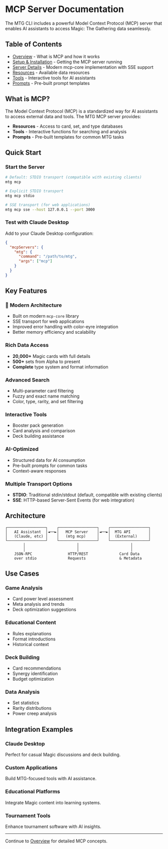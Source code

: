 # MCP Server Documentation

The MTG CLI includes a powerful Model Context Protocol (MCP) server that enables AI assistants to access Magic: The Gathering data seamlessly.

## Table of Contents

- [Overview](overview.md) - What is MCP and how it works
- [Setup & Installation](setup.md) - Getting the MCP server running
- [Server Details](enhanced.md) - Modern mcp-core implementation with SSE support
- [Resources](resources.md) - Available data resources
- [Tools](tools.md) - Interactive tools for AI assistants
- [Prompts](prompts.md) - Pre-built prompt templates

## What is MCP?

The Model Context Protocol (MCP) is a standardized way for AI assistants to access external data and tools. The MTG MCP server provides:

- **Resources** - Access to card, set, and type databases
- **Tools** - Interactive functions for searching and analysis
- **Prompts** - Pre-built templates for common MTG tasks

## Quick Start

### Start the Server

```bash
# Default: STDIO transport (compatible with existing clients)
mtg mcp

# Explicit STDIO transport
mtg mcp stdio

# SSE transport (for web applications)
mtg mcp sse --host 127.0.0.1 --port 3000
```

### Test with Claude Desktop

Add to your Claude Desktop configuration:

```json
{
  "mcpServers": {
    "mtg": {
      "command": "/path/to/mtg",
      "args": ["mcp"]
    }
  }
}
```

## Key Features

### 🚀 **Modern Architecture**

- Built on modern `mcp-core` library
- SSE transport for web applications
- Improved error handling with color-eyre integration
- Better memory efficiency and scalability

### Rich Data Access

- **20,000+** Magic cards with full details
- **500+** sets from Alpha to present
- **Complete** type system and format information

### Advanced Search

- Multi-parameter card filtering
- Fuzzy and exact name matching
- Color, type, rarity, and set filtering

### Interactive Tools

- Booster pack generation
- Card analysis and comparison
- Deck building assistance

### AI-Optimized

- Structured data for AI consumption
- Pre-built prompts for common tasks
- Context-aware responses

### Multiple Transport Options

- **STDIO**: Traditional stdin/stdout (default, compatible with existing clients)
- **SSE**: HTTP-based Server-Sent Events (for web integration)

## Architecture

```
┌─────────────────┐    ┌─────────────────┐    ┌─────────────────┐
│   AI Assistant  │◄──►│   MCP Server    │◄──►│  MTG API        │
│   (Claude, etc) │    │   (mtg mcp)     │    │  (External)     │
└─────────────────┘    └─────────────────┘    └─────────────────┘
        │                       │                       │
        │                       │                       │
    JSON-RPC                HTTP/REST              Card Data
    over stdio              Requests               & Metadata
```

## Use Cases

### Game Analysis

- Card power level assessment
- Meta analysis and trends
- Deck optimization suggestions

### Educational Content

- Rules explanations
- Format introductions
- Historical context

### Deck Building

- Card recommendations
- Synergy identification
- Budget optimization

### Data Analysis

- Set statistics
- Rarity distributions
- Power creep analysis

## Integration Examples

### Claude Desktop

Perfect for casual Magic discussions and deck building.

### Custom Applications

Build MTG-focused tools with AI assistance.

### Educational Platforms

Integrate Magic content into learning systems.

### Tournament Tools

Enhance tournament software with AI insights.

---

Continue to [Overview](./overview.md) for detailed MCP concepts.

